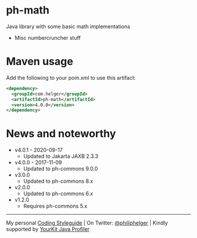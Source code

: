# ph-math

Java library with some basic math implementations

  * Misc numbercruncher stuff

# Maven usage

Add the following to your pom.xml to use this artifact:

```xml
<dependency>
  <groupId>com.helger</groupId>
  <artifactId>ph-math</artifactId>
  <version>4.0.0</version>
</dependency>
```
  
# News and noteworthy

* v4.0.1 - 2020-09-17
    * Updated to Jakarta JAXB 2.3.3
* v4.0.0 - 2017-11-09
    * Updated to ph-commons 9.0.0
* v3.0.0 
    * Updated to ph-commons 8.x    
* v2.0.0 
    * Updated to ph-commons 6.x    
* v1.2.0 
    * Requires ph-commons 5.x    

---

My personal [Coding Styleguide](https://github.com/phax/meta/blob/master/CodingStyleguide.md) |
On Twitter: <a href="https://twitter.com/philiphelger">@philiphelger</a> |
Kindly supported by [YourKit Java Profiler](https://www.yourkit.com)